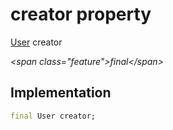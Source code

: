 


# creator property







[User](../../models_user_user_info/User-class.md) creator
  
_\<span class="feature"\>final\</span\>_






## Implementation

```dart
final User creator;
```







